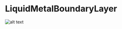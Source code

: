 # LiquidMetalBoundaryLayer

![alt text](https://github.com/CorbinFoucart/LiquidMetalBoundaryLayer/raw/master/img/BL_image.png", "BL Logo")
